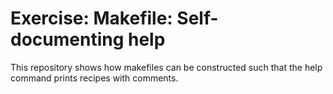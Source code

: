 # Exercise: Makefile: Self-documenting help

This repository shows how makefiles can be constructed such that the
help command prints recipes with comments.